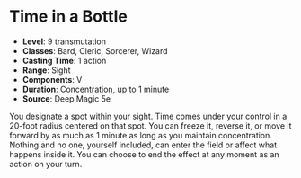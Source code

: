 # Time in a Bottle

- **Level**: 9 transmutation
- **Classes**: Bard, Cleric, Sorcerer, Wizard
- **Casting Time**: 1 action
- **Range**: Sight
- **Components**: V
- **Duration**: Concentration, up to 1 minute
- **Source**: Deep Magic 5e

You designate a spot within your sight. Time comes under your control in a 20-foot radius centered on that spot. You can freeze it, reverse it, or move it forward by as much as 1 minute as long as you maintain concentration. Nothing and no one, yourself included, can enter the field or affect what happens inside it. You can choose to end the effect at any moment as an action on your turn.

